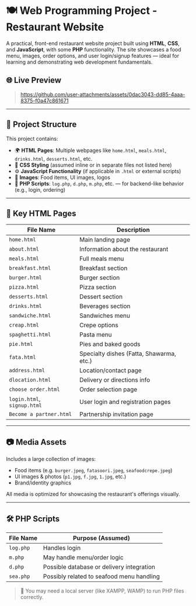 # 🍽️ Web Programming Project - Restaurant Website

A practical, front-end restaurant website project built using **HTML**, **CSS**, and **JavaScript**, with some **PHP** functionality. The site showcases a food menu, images, order options, and user login/signup features — ideal for learning and demonstrating web development fundamentals.

## 🌐 Live Preview

> https://github.com/user-attachments/assets/0dac3043-dd85-4aaa-8375-f0a47c861671
---

## 📁 Project Structure

This project contains:

- 🌍 **HTML Pages**: Multiple webpages like `home.html`, `meals.html`, `drinks.html`, `desserts.html`, etc.
- 🎨 **CSS Styling** (assumed inline or in separate files not listed here)
- ⚙️ **JavaScript Functionality** (if applicable in `.html` or external scripts)
- 📸 **Images**: Food items, UI images, logos
- 🐘 **PHP Scripts**: `log.php`, `d.php`, `m.php`, etc. — for backend-like behavior (e.g., login, ordering)

---

## 📄 Key HTML Pages

| File Name                | Description |
|--------------------------|-------------|
| `home.html`              | Main landing page |
| `about.html`             | Information about the restaurant |
| `meals.html`             | Full meals menu |
| `breakfast.html`         | Breakfast section |
| `burger.html`            | Burger section |
| `pizza.html`             | Pizza section |
| `desserts.html`          | Dessert section |
| `drinks.html`            | Beverages section |
| `sandwiche.html`         | Sandwiches menu |
| `creap.html`             | Crepe options |
| `spaghetti.html`         | Pasta menu |
| `pie.html`               | Pies and baked goods |
| `fata.html`              | Specialty dishes (Fatta, Shawarma, etc.) |
| `address.html`           | Location/contact page |
| `dlocation.html`         | Delivery or directions info |
| `choose order.html`      | Order selection page |
| `login.html`, `signup.html` | User login and registration pages |
| `Become a partner.html`  | Partnership invitation page |

---

## 📷 Media Assets

Includes a large collection of images:
- Food items (e.g. `burger.jpeg`, `fatasoori.jpeg`, `seafoodcrepe.jpeg`)
- UI images & photos (`p1.jpg`, `f.jpg`, `1.jpg`, etc.)
- Brand/identity graphics

All media is optimized for showcasing the restaurant's offerings visually.

---

## 🛠️ PHP Scripts

| File Name  | Purpose (Assumed) |
|------------|------------------|
| `log.php`  | Handles login |
| `m.php`    | May handle menu/order logic |
| `d.php`    | Possible database or delivery integration |
| `sea.php`  | Possibly related to seafood menu handling |

> 🔐 You may need a local server (like XAMPP, WAMP) to run PHP files correctly.


